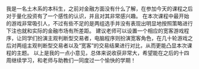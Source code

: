 我是一名土木系的本科生，之前对金融方面没有什么了解，在参加今天的课程之后对于量化投资有了一个感性的认识，并且对其非常感兴趣。
在本次课程中最开始的游戏非常吸引人，不过有些不足的是两组选手并没有表现出明显地按照策略进行下注也就和实际的金融市场有所差距。
建议老师可以设置一个相应的宽客游戏程序，让同学们扮演主观判断型交易者，电脑程序则扮演宽客角色，在几十轮游戏之后对两组主观判断型交易者以及“宽客”的交易结果进行对比，从而更能凸显本次课程的主题。
以上是我的一点小意见，总体来说收获非常大，希望能在之后的十四周继续学习，和老师与助教们一同度过一个愉快的学期！
